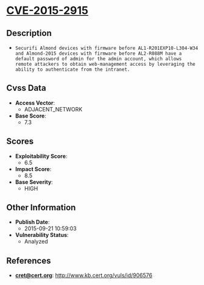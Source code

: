 
# [CVE-2015-2915](https://cve.mitre.org/cgi-bin/cvename.cgi?name=CVE-2015-2915)

## Description

- `Securifi Almond devices with firmware before AL1-R201EXP10-L304-W34 and Almond-2015 devices with firmware before AL2-R088M have a default password of admin for the admin account, which allows remote attackers to obtain web-management access by leveraging the ability to authenticate from the intranet.`

## Cvss Data

- **Access Vector**:
  - ADJACENT_NETWORK
- **Base Score**:
  - 7.3

## Scores

- **Exploitability Score**:
  - 6.5
- **Impact Score**:
  - 8.5
- **Base Severity**:
  - HIGH

## Other Information

- **Publish Date**:
  - 2015-09-21 10:59:03
- **Vulnerability Status**:
  - Analyzed

## References

- **cret@cert.org**: http://www.kb.cert.org/vuls/id/906576
